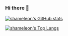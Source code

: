 ### Hi there 👋

<!--
**shameleon/shameleon** is a ✨ _special_ ✨ repository because its `README.md` (this file) appears on your GitHub profile.

Here are some ideas to get you started:

- 🔭 I’m currently working on ...
- 🌱 I’m currently learning ...
- 👯 I’m looking to collaborate on ...
- 🤔 I’m looking for help with ...
- 💬 Ask me about ...
- 📫 How to reach me: ...
- 😄 Pronouns: ...
- ⚡ Fun fact: ...
-->

[![shameleon's GitHub stats](https://github-readme-stats.vercel.app/api?username=shameleon&show_icons=true&theme=radical)](https://github.com/shameleon/github-readme-stats)

[![shameleon's Top Langs](https://github-readme-stats.vercel.app/api/top-langs/?username=shameleon)](https://github.com/shameleon/github-readme-stats)
